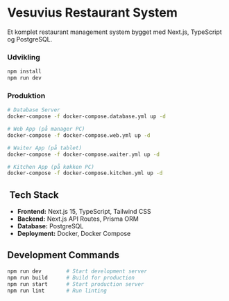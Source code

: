 # Vesuvius Restaurant System

Et komplet restaurant management system bygget med Next.js, TypeScript og PostgreSQL.

### Udvikling

```bash
npm install
npm run dev
```

### Produktion

```bash
# Database Server
docker-compose -f docker-compose.database.yml up -d

# Web App (på manager PC)
docker-compose -f docker-compose.web.yml up -d

# Waiter App (på tablet)
docker-compose -f docker-compose.waiter.yml up -d

# Kitchen App (på køkken PC)
docker-compose -f docker-compose.kitchen.yml up -d
```

## ️ Tech Stack

- **Frontend:** Next.js 15, TypeScript, Tailwind CSS
- **Backend:** Next.js API Routes, Prisma ORM
- **Database:** PostgreSQL
- **Deployment:** Docker, Docker Compose

## Development Commands

```bash
npm run dev        # Start development server
npm run build      # Build for production
npm run start      # Start production server
npm run lint       # Run linting
```
